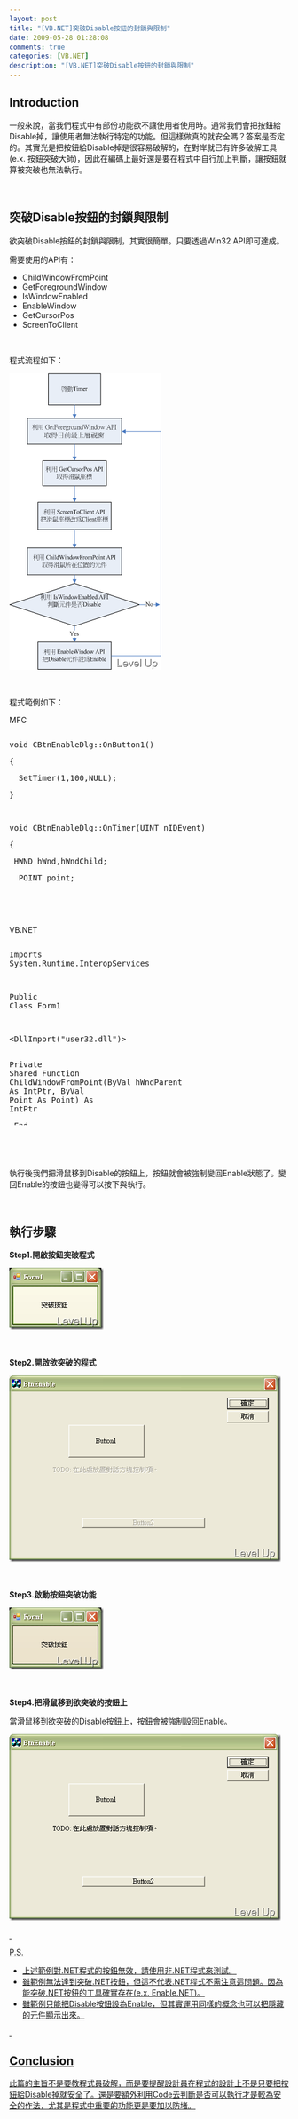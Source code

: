 ```yaml
---
layout: post
title: "[VB.NET]突破Disable按鈕的封鎖與限制"
date: 2009-05-28 01:28:08
comments: true
categories: [VB.NET]
description: "[VB.NET]突破Disable按鈕的封鎖與限制"
---
```

<h2>Introduction</h2><p>一般來說，當我們程式中有部份功能欲不讓使用者使用時。通常我們會把按鈕給Disable掉，讓使用者無法執行特定的功能。但這樣做真的就安全嗎？答案是否定的。其實光是把按鈕給Disable掉是很容易破解的，在對岸就已有許多破解工具 (e.x. 按鈕突破大師)，因此在編碼上最好還是要在程式中自行加上判斷，讓按鈕就算被突破也無法執行。</p><p> </p><h2>突破Disable按鈕的封鎖與限制</h2><p>欲突破Disable按鈕的封鎖與限制，其實很簡單。只要透過Win32 API即可達成。</p><p>需要使用的API有：</p><ul><li>ChildWindowFromPoint</li><li>GetForegroundWindow</li><li>IsWindowEnabled</li><li>EnableWindow</li><li>GetCursorPos</li><li>ScreenToClient</li></ul><p> </p><p>程式流程如下：</p><p><img style="border-right-width: 0px; border-top-width: 0px; border-bottom-width: 0px; border-left-width: 0px" border="0" alt="image" width="274" height="534" src="\images\posts\8584\image_thumb.png" /></p><p> </p><p>程式範例如下：</p><p>MFC</p><div style="width: 622px; height: 271px; overflow: auto"><div class="csharpcode"><pre class="alt"><span class="kwrd">void</span> CBtnEnableDlg::OnButton1() </pre><pre>
{</pre><pre class="alt">
  SetTimer(1,100,NULL);</pre><pre>
}</pre><pre class="alt">
 </pre><pre><span class="kwrd">void</span> CBtnEnableDlg::OnTimer(UINT nIDEvent) </pre><pre class="alt">
{</pre><pre>
 HWND hWnd,hWndChild;</pre><pre class="alt">
  POINT point;</pre><pre>
 </pre><pre class="alt">
    hWnd=::GetForegroundWindow();</pre><pre>
    GetCursorPos(&amp;point);</pre><pre class="alt">
    ::ScreenToClient(hWnd,&amp;point);</pre><pre>
    hWndChild=::ChildWindowFromPoint(hWnd,point);</pre><pre class="alt">
    <span class="kwrd">if</span>(::IsWindowEnabled(hWndChild)==0)</pre><pre>
    {            </pre><pre class="alt">
    ::EnableWindow(hWndChild,1);</pre><pre>
  }             </pre><pre class="alt">
    </pre><pre>
    CDialog::OnTimer(nIDEvent);</pre><pre class="alt">
}</pre></div></div><p> </p><p /><style type="text/css"><![CDATA[



.csharpcode, .csharpcode pre
{
	font-size: small;
	color: black;
	font-family: consolas, "Courier New", courier, monospace;
	background-color: #ffffff;
	/*white-space: pre;*/
}
.csharpcode pre { margin: 0em; }
.csharpcode .rem { color: #008000; }
.csharpcode .kwrd { color: #0000ff; }
.csharpcode .str { color: #006080; }
.csharpcode .op { color: #0000c0; }
.csharpcode .preproc { color: #cc6633; }
.csharpcode .asp { background-color: #ffff00; }
.csharpcode .html { color: #800000; }
.csharpcode .attr { color: #ff0000; }
.csharpcode .alt 
{
	background-color: #f4f4f4;
	width: 100%;
	margin: 0em;
}
.csharpcode .lnum { color: #606060; }]]></style><p> </p><p>VB.NET</p><div style="width: 622px; height: 329px; overflow: auto"><div class="csharpcode"><pre class="alt"><span class="kwrd">Imports</span> System.Runtime.InteropServices</pre><pre>
 </pre><pre class="alt"><span class="kwrd">Public</span> <span class="kwrd">Class</span> Form1</pre><pre>
 </pre><pre class="alt">
    &lt;DllImport(<span class="str">"user32.dll"</span>)&gt; _</pre><pre><span class="kwrd">Private</span> <span class="kwrd">Shared</span> <span class="kwrd">Function</span> ChildWindowFromPoint(<span class="kwrd">ByVal</span> hWndParent <span class="kwrd">As</span> IntPtr, <span class="kwrd">ByVal</span> Point <span class="kwrd">As</span> Point) <span class="kwrd">As</span> IntPtr</pre><pre class="alt">
    <span class="kwrd">End</span> <span class="kwrd">Function</span></pre><pre>
 </pre><pre class="alt">
    &lt;DllImport(<span class="str">"user32.dll"</span>, SetLastError:=<span class="kwrd">True</span>)&gt; _</pre><pre><span class="kwrd">Private</span> <span class="kwrd">Shared</span> <span class="kwrd">Function</span> GetForegroundWindow() <span class="kwrd">As</span> IntPtr</pre><pre class="alt">
    <span class="kwrd">End</span> <span class="kwrd">Function</span></pre><pre>
 </pre><pre class="alt">
    &lt;DllImport(<span class="str">"user32.dll"</span>)&gt; _</pre><pre><span class="kwrd">Private</span> <span class="kwrd">Shared</span> <span class="kwrd">Function</span> IsWindowEnabled(<span class="kwrd">ByVal</span> hWnd <span class="kwrd">As</span> IntPtr) <span class="kwrd">As</span> &lt;MarshalAs(UnmanagedType.Bool)&gt; <span class="kwrd">Boolean</span></pre><pre class="alt">
    <span class="kwrd">End</span> <span class="kwrd">Function</span></pre><pre>
 </pre><pre class="alt">
    <span class="kwrd">Declare</span> <span class="kwrd">Function</span> EnableWindow <span class="kwrd">Lib</span> <span class="str">"user32"</span> (<span class="kwrd">ByVal</span> hwnd <span class="kwrd">As</span> IntPtr, <span class="kwrd">ByVal</span> fEnable <span class="kwrd">As</span> <span class="kwrd">Integer</span>) <span class="kwrd">As</span> <span class="kwrd">Integer</span></pre><pre>
 </pre><pre class="alt">
    &lt;DllImport(<span class="str">"user32.dll"</span>, SetLastError:=<span class="kwrd">True</span>)&gt; _</pre><pre><span class="kwrd">Private</span> <span class="kwrd">Shared</span> <span class="kwrd">Function</span> ScreenToClient(<span class="kwrd">ByVal</span> hWnd <span class="kwrd">As</span> IntPtr, <span class="kwrd">ByRef</span> lpPoint <span class="kwrd">As</span> Point) <span class="kwrd">As</span> <span class="kwrd">Boolean</span></pre><pre class="alt">
    <span class="kwrd">End</span> <span class="kwrd">Function</span></pre><pre>
 </pre><pre class="alt">
    <span class="kwrd">Private</span> <span class="kwrd">Sub</span> Timer1_Tick(<span class="kwrd">ByVal</span> sender <span class="kwrd">As</span> System.<span class="kwrd">Object</span>, <span class="kwrd">ByVal</span> e <span class="kwrd">As</span> System.EventArgs) <span class="kwrd">Handles</span> Timer1.Tick</pre><pre>
        <span class="kwrd">Dim</span> p <span class="kwrd">As</span> Point = MousePosition</pre><pre class="alt">
        <span class="kwrd">Dim</span> hWnd, hWndChild <span class="kwrd">As</span> IntPtr</pre><pre>
        hWnd = GetForegroundWindow()</pre><pre class="alt">
        ScreenToClient(hWnd, p)</pre><pre>
        hWndChild = ChildWindowFromPoint(hWnd, p)</pre><pre class="alt">
 </pre><pre>
        <span class="kwrd">If</span> <span class="kwrd">Not</span> IsWindowEnabled(hWndChild) <span class="kwrd">Then</span></pre><pre class="alt">
            EnableWindow(hWndChild, 1)</pre><pre>
        <span class="kwrd">End</span> <span class="kwrd">If</span></pre><pre class="alt">
    <span class="kwrd">End</span> <span class="kwrd">Sub</span></pre><pre>
 </pre><pre class="alt">
    <span class="kwrd">Private</span> <span class="kwrd">Sub</span> CheckBox1_CheckedChanged(<span class="kwrd">ByVal</span> sender <span class="kwrd">As</span> System.<span class="kwrd">Object</span>, <span class="kwrd">ByVal</span> e <span class="kwrd">As</span> System.EventArgs) <span class="kwrd">Handles</span> CheckBox1.CheckedChanged</pre><pre>
        Timer1.Enabled = CheckBox1.Checked</pre><pre class="alt">
    <span class="kwrd">End</span> <span class="kwrd">Sub</span></pre><pre><span class="kwrd">End</span> <span class="kwrd">Class</span></pre></div></div><p> </p><p /><style type="text/css"><![CDATA[

.csharpcode, .csharpcode pre
{
	font-size: small;
	color: black;
	font-family: consolas, "Courier New", courier, monospace;
	background-color: #ffffff;
	/*white-space: pre;*/
}
.csharpcode pre { margin: 0em; }
.csharpcode .rem { color: #008000; }
.csharpcode .kwrd { color: #0000ff; }
.csharpcode .str { color: #006080; }
.csharpcode .op { color: #0000c0; }
.csharpcode .preproc { color: #cc6633; }
.csharpcode .asp { background-color: #ffff00; }
.csharpcode .html { color: #800000; }
.csharpcode .attr { color: #ff0000; }
.csharpcode .alt 
{
	background-color: #f4f4f4;
	width: 100%;
	margin: 0em;
}
.csharpcode .lnum { color: #606060; }]]></style><style type="text/css"><![CDATA[



.csharpcode, .csharpcode pre
{
	font-size: small;
	color: black;
	font-family: consolas, "Courier New", courier, monospace;
	background-color: #ffffff;
	/*white-space: pre;*/
}
.csharpcode pre { margin: 0em; }
.csharpcode .rem { color: #008000; }
.csharpcode .kwrd { color: #0000ff; }
.csharpcode .str { color: #006080; }
.csharpcode .op { color: #0000c0; }
.csharpcode .preproc { color: #cc6633; }
.csharpcode .asp { background-color: #ffff00; }
.csharpcode .html { color: #800000; }
.csharpcode .attr { color: #ff0000; }
.csharpcode .alt 
{
	background-color: #f4f4f4;
	width: 100%;
	margin: 0em;
}
.csharpcode .lnum { color: #606060; }]]></style><p> </p><p>執行後我們把滑鼠移到Disable的按鈕上，按鈕就會被強制變回Enable狀態了。變回Enable的按鈕也變得可以按下與執行。</p><p> </p><h2>執行步驟</h2><p><strong>Step1.開啟按鈕突破程式</strong></p><p><img style="border-right-width: 0px; border-top-width: 0px; border-bottom-width: 0px; border-left-width: 0px" border="0" alt="image" width="170" height="112" src="\images\posts\8584\image_thumb_1.png" /></a></p><p> </p><p><strong>Step2.開啟欲突破的程式</strong></p><p><a href="http://files.dotblogs.com.tw/larrynung/0905/Disable_119C/image_6.png"><img style="border-right-width: 0px; border-top-width: 0px; border-bottom-width: 0px; border-left-width: 0px" border="0" alt="image" width="490" height="336" src="\images\posts\8584\image_thumb_2.png" /></a></p><p> </p><p><strong>Step3.啟動按鈕突破功能</strong></p><p><a href="http://files.dotblogs.com.tw/larrynung/0905/Disable_119C/image_8.png"><img style="border-right-width: 0px; border-top-width: 0px; border-bottom-width: 0px; border-left-width: 0px" border="0" alt="image" width="170" height="112" src="\images\posts\8584\image_thumb_3.png" /></a></p><p> </p><p><strong>Step4.把滑鼠移到欲突破的按鈕上</strong></p><p>當滑鼠移到欲突破的Disable按鈕上，按鈕會被強制設回Enable。</p><p><a href="http://files.dotblogs.com.tw/larrynung/0905/Disable_119C/image_10.png"><img style="border-right-width: 0px; border-top-width: 0px; border-bottom-width: 0px; border-left-width: 0px" border="0" alt="image" width="490" height="336" src="\images\posts\8584\image_thumb_4.png" /></p><p> </p><p>P.S.</p><ul><li>上述範例對.NET程式的按鈕無效，請使用非.NET程式來測試。</li><li>雖範例無法達到突破.NET按鈕，但這不代表.NET程式不需注意這問題。因為能突破.NET按鈕的工具確實存在(e.x. Enable.NET)。</li><li>雖範例只能把Disable按鈕設為Enable，但其實運用同樣的概念也可以把隱藏的元件顯示出來。</li></ul><p> </p><h2>Conclusion</h2><p>此篇的主旨不是要教程式員破解，而是要提醒設計員在程式的設計上不是只要把按鈕給Disable掉就安全了。還是要額外利用Code去判斷是否可以執行才是較為安全的作法，尤其是程式中重要的功能更是要加以防堵。</p>